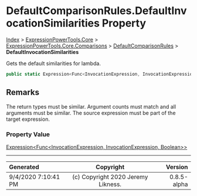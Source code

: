 ﻿# DefaultComparisonRules.DefaultInvocationSimilarities Property

[Index](../index.md) > [ExpressionPowerTools.Core](ExpressionPowerTools.Core.a.md) > [ExpressionPowerTools.Core.Comparisons](ExpressionPowerTools.Core.Comparisons.n.md) > [DefaultComparisonRules](ExpressionPowerTools.Core.Comparisons.DefaultComparisonRules.cs.md) > **DefaultInvocationSimilarities**

Gets the default similarities for lambda.

```csharp
public static Expression<Func<InvocationExpression, InvocationExpression, Boolean>> DefaultInvocationSimilarities { get; }
```

## Remarks

The return types must be similar. Argument counts must match and all arguments must be
            similar. The source expression must be part of the target expression.

### Property Value

 [Expression&lt;Func&lt;InvocationExpression, InvocationExpression, Boolean>>](https://docs.microsoft.com/dotnet/api/system.linq.expressions.expression-1) 


---

| Generated | Copyright | Version |
| :-- | :-: | --: |
| 9/4/2020 7:10:41 PM | (c) Copyright 2020 Jeremy Likness. | 0.8.5-alpha |
